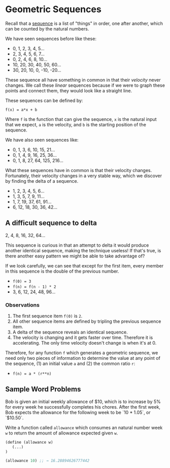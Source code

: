 # Geometric Sequences

Recall that a [sequence](sequence.md) is a list of "things" in order, one after 
another, which can be counted by the natural numbers.

We have seen sequences before like these:

  * 0, 1, 2, 3, 4, 5...
  * 2, 3, 4, 5, 6, 7...
  * 0, 2, 4, 6, 8, 10...
  * 10, 20, 30, 40, 50, 60...
  * 30, 20, 10, 0, -10, -20...

These sequence all have something in common in that their *velocity* never 
changes. We call these *linear* sequences because if we were to graph these
points and connect them, they would look like a straight line.

These sequences can be defined by:

`f(x) = a*x + b`

Where `f` is the function that can give the sequence, `x` is the natural input
that we expect, `a` is the velocity, and `b` is the starting position of the
sequence.

We have also seen sequences like:

  * 0, 1, 3, 6, 10, 15, 21...
  * 0, 1, 4, 9, 16, 25, 36...
  * 0, 1, 8, 27, 64, 125, 216...

What these sequences have in common is that their velocity changes. Fortunately,
their velocity changes in a very stable way, which we discover by finding the
delta of a sequence.

  * 1, 2, 3, 4, 5, 6...
  * 1, 3, 5, 7, 9, 11...
  * 1, 7, 19, 37, 61, 91...
  * 6, 12, 18, 30, 36, 42...

## A difficult sequence to delta

2, 4, 8, 16, 32, 64...

This sequence is curious in that an attempt to delta it would produce another
identical sequence, making the technique useless! If that's true, is there
another easy pattern we might be able to take advantage of?

If we look carefully, we can see that except for the first item, every member in
this sequence is the double of the previous number.

* `f(0) = 3`
* `f(n) = f(n - 1) * 2`
* 3, 6, 12, 24, 48, 96... 

### Observations

1. The first sequence item `f(0)` is `2`.
2. All other sequence items are defined by tripling the previous sequence item.
3. A delta of the sequence reveals an identical sequence.
4. The velocity is changing and it gets faster over time. Therefore it is
   accelerating. The only time velocity doesn't change is when it's at 0.

Therefore, for any function `f` which generates a geometric sequence, we need
only two pieces of information to determine the value at any point of the 
sequence, (1) an initial value `a` and (2) the common ratio `r`:

* `f(n) = a * (r**n)`

## Sample Word Problems

Bob is given an initial weekly allowance of $10, which is to increase by 5% for
every week he successfully completes his chores. After the first week, Bob 
expects the allowance for the following week to be `10 * 1.05`, or `$10.50`.

Write a function called `allowance` which consumes an natural number week `w` to
return the amount of allowance expected given `w`.

``` clojure
(define (allowance w)
   (...)
)

(allowance 10) ;; → 16.28894626777442
```
